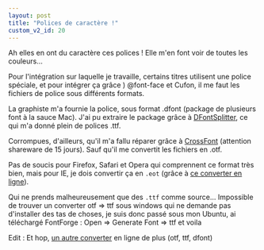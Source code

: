 ```yaml
---
layout: post
title: "Polices de caractère !"
custom_v2_id: 20
---
```


Ah elles en ont du caractère ces polices ! Elle m'en font voir de toutes les
couleurs...

Pour l'intégration sur laquelle je travaille, certains titres utilisent une
police spéciale, et pour intégrer ça grâce ) @font-face et Cufon, il me faut
les fichiers de police sous différents formats.

La graphiste m'a fournie la police, sous format .dfont (package de plusieurs
font à la sauce Mac). J'ai pu extraire le package grâce à
[DFontSplitter](http://peter.upfold.org.uk/projects/dfontsplitter), ce qui m'a
donné plein de polices .ttf.

Corrompues, d'ailleurs, qu'il m'a fallu réparer grâce à
[CrossFont](http://www.acutesystems.com/sharecf.htm) (attention shareware de
15 jours). Sauf qu'il me convertit les fichiers en .otf.

Pas de soucis pour Firefox, Safari et Opera qui comprennent ce format très
bien, mais pour IE, je dois convertir ça en `.eot` (grâce à [ce converter en
ligne](http://www.cuvou.com/wizards/ttf2eot.cgi)).

Qui ne prends malheureusement que des `.ttf` comme source... Impossible de
trouver un converter otf => ttf sous windows qui ne demande pas d'installer
des tas de choses, je suis donc passé sous mon Ubuntu, ai téléchargé FontForge
: Open => Generate Font => ttf et voila

Edit : Et hop, [un autre converter](http://onlinefontconverter.com/) en ligne
de plus (otf, ttf, dfont)

